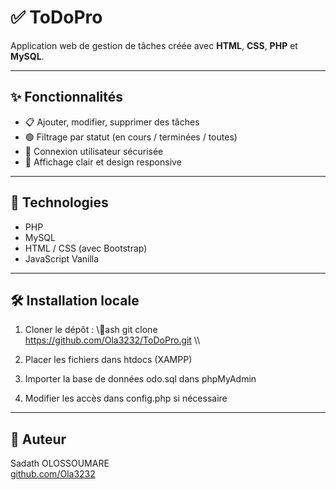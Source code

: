 ﻿# ✅ ToDoPro

Application web de gestion de tâches créée avec **HTML**, **CSS**, **PHP** et **MySQL**.

---

## ✨ Fonctionnalités

- 📋 Ajouter, modifier, supprimer des tâches
- 🟢 Filtrage par statut (en cours / terminées / toutes)
- 🔐 Connexion utilisateur sécurisée
- 🔎 Affichage clair et design responsive

---

## 🚀 Technologies

- PHP
- MySQL
- HTML / CSS (avec Bootstrap)
- JavaScript Vanilla

---

## 🛠️ Installation locale

1. Cloner le dépôt :
   \\\ash
   git clone https://github.com/Ola3232/ToDoPro.git
   \\\

2. Placer les fichiers dans htdocs (XAMPP)
3. Importer la base de données 	odo.sql dans phpMyAdmin
4. Modifier les accès dans config.php si nécessaire

---

## 👤 Auteur

Sadath OLOSSOUMARE  
[github.com/Ola3232](https://github.com/Ola3232)


